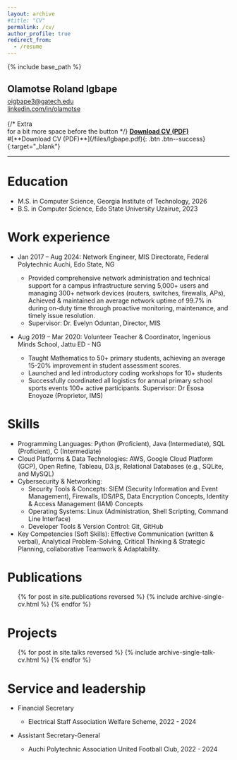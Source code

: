 ```yaml
---
layout: archive
#title: "CV"
permalink: /cv/
author_profile: true
redirect_from:
  - /resume
---
```


{% include base_path %}

<div class="text-center">
  <h2 style="margin-bottom: 0.3em;">Olamotse Roland Igbape</h2>
  <a href="mailto:oigbape3@gatech.edu">oigbape3@gatech.edu</a><br>
  <a href="https://linkedin.com/in/olamotse" target="_blank" rel="noopener noreferrer">linkedin.com/in/olamotse</a><br><br> {/* Extra <br> for a bit more space before the button */}
  <a href="/files/Igbape.pdf" class="btn btn--success" target="_blank" rel="noopener noreferrer"><strong>Download CV (PDF)</strong></a>
</div>
#[**Download CV (PDF)**](/files/Igbape.pdf){: .btn .btn--success}{:target="_blank"}

---

Education
======
* M.S. in Computer Science, Georgia Institute of Technology, 2026 
* B.S. in Computer Science, Edo State University Uzairue, 2023

Work experience
======
* Jan 2017 – Aug 2024: Network Engineer, MIS Directorate, Federal Polytechnic Auchi, Edo State, NG
  *  Provided comprehensive network administration and technical support for a campus infrastructure serving 5,000+ users and managing 300+ network devices (routers, switches, firewalls, APs), Achieved & maintained an average network uptime of 99.7% in during on-duty time through proactive monitoring, maintenance, and timely issue resolution.
  *  Supervisor: Dr. Evelyn Oduntan, Director, MIS  
    
*  Aug 2019 – Mar 2020: Volunteer Teacher & Coordinator, Ingenious Minds School, Jattu ED - NG
   *  Taught Mathematics to 50+ primary students, achieving an average 15-20% improvement in student assessment scores.
   *  Launched and led introductory coding workshops for 10+ students
   *  Successfully coordinated all logistics for annual primary school sports events 100+ active participants.
Supervisor: Dr Esosa Enoyoze (Proprietor, IMS)
  
Skills
======
* Programming Languages: Python (Proficient), Java (Intermediate), SQL (Proficient), C (Intermediate)
* Cloud Platforms & Data Technologies: AWS, Google Cloud Platform (GCP), Open Refine, Tableau, D3.js, Relational Databases (e.g., SQLite, and MySQL)
* Cybersecurity & Networking: 
  *  Security Tools & Concepts: SIEM (Security Information and Event Management), Firewalls, IDS/IPS, Data Encryption Concepts, Identity & Access Management (IAM) Concepts
  *  Operating Systems: Linux (Administration, Shell Scripting, Command Line Interface)
  *  Developer Tools & Version Control: Git, GitHub
*  Key Competencies (Soft Skills): Effective Communication (written & verbal), Analytical Problem-Solving, Critical Thinking & Strategic Planning, collaborative Teamwork & Adaptability.

Publications
======
  <ul>{% for post in site.publications reversed %}
    {% include archive-single-cv.html %}
  {% endfor %}</ul>
  
Projects
======
  <ul>{% for post in site.talks reversed %}
    {% include archive-single-talk-cv.html  %}
  {% endfor %}</ul>
  
  
Service and leadership
======

* Financial Secretary
  *  Electrical Staff Association Welfare Scheme, 2022 - 2024

* Assistant Secretary-General
  *  Auchi Polytechnic Association United Football Club, 2022 - 2024
